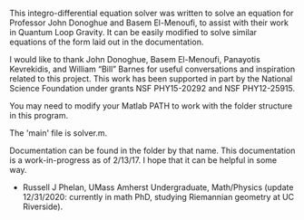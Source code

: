This integro-differential equation solver was written to solve an equation for Professor John Donoghue and Basem El-Menoufi, to assist with their work in Quantum Loop Gravity. It can be easily modified to solve similar equations of the form laid out in the documentation. 

I would like to thank John Donoghue, Basem El-Menoufi, Panayotis Kevrekidis, and William “Bill” Barnes for useful conversations and inspiration related to this project. This work has been supported in part by the National Science Foundation under grants NSF PHY15-20292 and NSF PHY12-25915.

You may need to modify your Matlab PATH to work with the folder structure in this program.

The 'main' file is solver.m.

Documentation can be found in the folder by that name. This documentation is a work-in-progress as of 2/13/17. I hope that it can be helpful in some way.

- Russell J Phelan, UMass Amherst Undergraduate, Math/Physics (update 12/31/2020: currently in math PhD, studying Riemannian geometry at UC Riverside).

